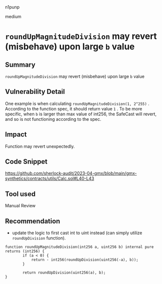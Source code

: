 n1punp

medium

# `roundUpMagnitudeDivision` may revert (misbehave) upon large `b` value

## Summary
`roundUpMagnitudeDivision` may revert (misbehave) upon large `b` value

## Vulnerability Detail
One example is when calculating `roundUpMagnitudeDivision(1, 2^255)` . According to the function spec, it should return value `1` . To be more specific, when `b` is larger than max value of int256, the SafeCast will revert, and so is not functioning according to the spec.

## Impact
Function may revert unexpectedly.

## Code Snippet
https://github.com/sherlock-audit/2023-04-gmx/blob/main/gmx-synthetics/contracts/utils/Calc.sol#L40-L43

## Tool used

Manual Review

## Recommendation
- update the logic to first cast int to uint instead (can simply utilize `roundUpDivision` function).
```solidity
function roundUpMagnitudeDivision(int256 a, uint256 b) internal pure returns (int256) {
        if (a < 0) {
            return - int256(roundUpDivision(uint256(-a), b));
        }

        return roundUpDivision(uint256(a), b);
}
```
